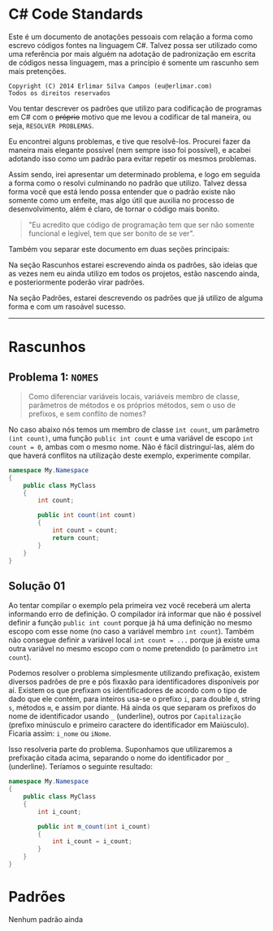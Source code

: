 C# Code Standards
=================

Este é um documento de anotações pessoais com relação a forma como escrevo códigos fontes na linguagem C#. Talvez possa ser utilizado como uma referência por mais alguém na adotação de padronização em escrita de códigos nessa linguagem, mas a princípio é somente um rascunho sem mais pretenções.


```
Copyright (C) 2014 Erlimar Silva Campos (eu@erlimar.com)
Todos os direitos reservados
```

Vou tentar descrever os padrões que utilizo para codificação de programas em C# com o ~~próprio~~ motivo que me levou a codificar de tal maneira, ou seja, `RESOLVER PROBLEMAS`.

Eu encontrei alguns problemas, e tive que resolvê-los. Procurei fazer da maneira mais elegante possível (nem sempre isso foi possível), e acabei adotando isso como um padrão para evitar repetir os mesmos problemas.

Assim sendo, irei apresentar um determinado problema, e logo em seguida a forma como o resolvi culminando no padrão que utilizo. Talvez dessa forma você que está lendo possa entender que o padrão existe não somente como um enfeite, mas algo útil que auxilia no processo de desenvolvimento, além é claro, de tornar o código mais bonito.

> "Eu acredito que código de programação tem que ser não somente funcional e legível, tem que ser bonito de se ver".

Também vou separar este documento em duas seções principais:

Na seção Rascunhos estarei escrevendo ainda os padrões, são ideias que as vezes nem eu ainda utilizo em todos os projetos, estão nascendo ainda, e posteriormente poderão virar padrões.

Na seção Padrões, estarei descrevendo os padrões que já utilizo de alguma forma e com um rasoável sucesso.


-----------------

# Rascunhos


## Problema 1: `NOMES`
> Como diferenciar variáveis locais, variáveis membro de classe, parâmetros de métodos e os próprios métodos, sem o uso de prefixos, e sem conflito de nomes?

No caso abaixo nós temos um membro de classe `int count`, um parâmetro `(int count)`, uma função `public int count` e uma variável de escopo `int count = 0`, ambas com o mesmo nome.
Não é fácil distringuí-las, além do que haverá conflitos na utilização deste exemplo, experimente compilar.

```csharp
namespace My.Namespace
{
    public class MyClass
    {
        int count;

        public int count(int count)
        {
            int count = count;
            return count;
        }
    }
}
```

## Solução 01

Ao tentar compilar o exemplo pela primeira vez você receberá um alerta informando erro de definição. O compilador irá informar que não é possível definir a função `public int count` porque já há uma definição no mesmo escopo com esse nome (no caso a variável membro `int count`). Também não consegue definir a variável local `int count = ...` porque já existe uma outra variável no mesmo escopo com o nome pretendido (o parâmetro `int count`).

Podemos resolver o problema simplesmente utilizando prefixação, existem diversos padrões de pre e pós fixaxão para identificadores disponíveis por aí. Existem os que prefixam os identificadores de acordo com o tipo de dado que ele contém, para inteiros usa-se o prefixo `i`, para double `d`, string `s`, métodos `m`, e assim por diante. Há ainda os que separam os prefixos do nome de identificador usando `_` (underline), outros por `Capitalização` (prefixo minúsculo e primeiro caractere do identificador em Maiúsculo). Ficaria assim: `i_nome` ou `iNome`.

Isso resolveria parte do problema. Suponhamos que utilizaremos a prefixação citada acima, separando o nome do identificador por `_` (underline). Teríamos o seguinte resultado:

```csharp
namespace My.Namespace
{
    public class MyClass
    {
        int i_count;

        public int m_count(int i_count)
        {
            int i_count = i_count;
        }
    }
}
```

Padrões
=========

Nenhum padrão ainda
